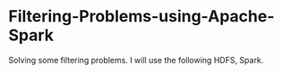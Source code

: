 # Filtering-Problems-using-Apache-Spark
Solving some filtering problems. I will use the following HDFS, Spark.
